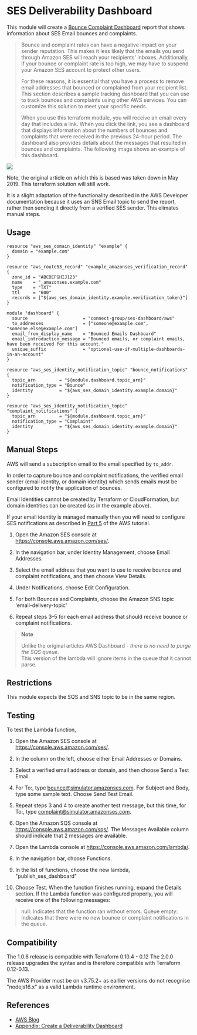 SES Deliverability Dashboard
============================
This module will create a [Bounce Complaint Dashboard](https://aws.amazon.com/blogs/messaging-and-targeting/creating-a-daily-dashboard-to-track-bounces-and-complaints/) report that shows information about SES Email bounces and complaints.

> Bounce and complaint rates can have a negative impact on your sender reputation. This makes it less likely that the emails you send through Amazon SES will reach your recipients' inboxes. Additionally, if your bounce or complaint rate is too high, we may have to suspend your Amazon SES account to protect other users.
> 
> For these reasons, it is essential that you have a process to remove email addresses that bounced or complained from your recipient list. This section describes a sample tracking dashboard that you can use to track bounces and complaints using other AWS services. You can customize this solution to meet your specific needs.
> 
> When you use this terraform module, you will receive an email every day that includes a link. When you click the link, you see a dashboard that displays information about the numbers of bounces and complaints that were received in the previous 24-hour period. The dashboard also provides details about the messages that resulted in bounces and complaints. The following image shows an example of this dashboard.

![](https://user-images.githubusercontent.com/1678311/67145683-265c6780-f27b-11e9-95f3-51d5889e19c9.png)

Note, the original article on which this is based was taken down in May 2019.  This terraform solution will still work.

It is a slight adaptation of the functionality described in the AWS Developer documentation because it uses an SNS Email topic to send the report, rather then sending it directly from a verified SES sender.  This elimates manual steps.

Usage
-----
```hcl
resource "aws_ses_domain_identity" "example" {
  domain = "example.com"
}

resource "aws_route53_record" "example_amazonses_verification_record" {
  zone_id = "ABCDEFGHIJ123"
  name    = "_amazonses.example.com"
  type    = "TXT"
  ttl     = "600"
  records = ["${aws_ses_domain_identity.example.verification_token}"]
}

module "dashboard" {
  source                     = "connect-group/ses-dashboard/aws"
  to_addresses               = ["someone@example.com", "someone.else@example.com"]
  email_from_display_name    = "Bounced Emails Dashboard"
  email_introduction_message = "Bounced emails, or complaint emails, have been received for this account."
  unique_suffix              = "optional-use-if-multiple-dashboards-in-an-account"
}

resource "aws_ses_identity_notification_topic" "bounce_notifications" {
  topic_arn         = "${module.dashboard.topic_arn}"
  notification_type = "Bounce"
  identity          = "${aws_ses_domain_identity.example.domain}"
}

resource "aws_ses_identity_notification_topic" "complaint_notifications" {
  topic_arn         = "${module.dashboard.topic_arn}"
  notification_type = "Complaint"
  identity          = "${aws_ses_domain_identity.example.domain}"
}
```

Manual Steps
------------
AWS will send a subscription email to the email specified by `to_addr`.

In order to capture bounce and complaint notifications, the verified email sender (email identity, or domain identity) which sends emails must be configured to notify the application of bounces.  

Email Identities cannot be created by Terraform or CloudFormation, but domain identities can be created (as in the example above).

If your email identity is managed manually then you will need to  configure SES notifications as described in [Part 5](https://docs.aws.amazon.com/ses/latest/DeveloperGuide/dashboardconfigureSESnotifications.html) of the AWS tutorial.

1. Open the Amazon SES console at https://console.aws.amazon.com/ses/.

2. In the navigation bar, under Identity Management, choose Email Addresses.

3. Select the email address that you want to use to receive bounce and complaint notifications, 
   and then choose View Details.

4. Under Notifications, choose Edit Configuration.

5. For both Bounces and Complaints, choose the Amazon SNS topic 'email-delivery-topic'

6. Repeat steps 3–5 for each email address that should receive bounce or complaint notifications.


> **Note**
>
> Unlike the original articles AWS Dashboard - *there is no need to purge the SQS queue*.  
> This version of the lambda will ignore items in the queue that it cannot parse.

Restrictions
------------
This module expects the SQS and SNS topic to be in the same region.  

Testing
-------
To test the Lambda function,

1. Open the Amazon SES console at https://console.aws.amazon.com/ses/.

2. In the column on the left, choose either Email Addresses or Domains.

3. Select a verified email address or domain, and then choose Send a Test Email.

4. For To:, type bounce@simulator.amazonses.com. For Subject and Body, type some sample text. Choose Send Test Email.

5. Repeat steps 3 and 4 to create another test message, but this time, for To:, type complaint@simulator.amazonses.com.

6. Open the Amazon SQS console at https://console.aws.amazon.com/sqs/. The Messages Available column should indicate that 2 messages are available.

7. Open the Lambda console at https://console.aws.amazon.com/lambda/.

8. In the navigation bar, choose Functions.

9. In the list of functions, choose the new lambda, "publish_ses_dashboard"

10. Choose Test. When the function finishes running, expand the Details section. If the Lambda function was configured properly, you will receive one of the following messages:

> null: Indicates that the function ran without errors.
> Queue empty: Indicates that there were no new bounce or complaint notifications in the queue.

Compatibility
-------------
The 1.0.6 release is compatible with Terraform 0.10.4 - 0.12
The 2.0.0 release upgrades the syntax and is therefore compatible with Terraform 0.12-0.13.

The AWS Provider must be on v3.75.2+ as earlier versions do not recognise "nodejs16.x" as a valid Lambda runtime environment.

References
----------
* [AWS Blog](https://aws.amazon.com/blogs/messaging-and-targeting/creating-a-daily-dashboard-to-track-bounces-and-complaints/)
* [Appendix: Create a Deliverability Dashboard](https://github.com/connect-group/terraform-aws-ses-dashboard/wiki)


